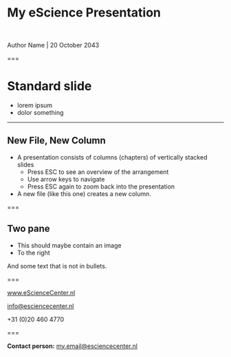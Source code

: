 <!-- .slide: data-state="title" -->

# My eScience Presentation

<br>

Author Name | 20 October 2043


===

<!-- .slide: data-state="standard" -->

# Standard slide

- lorem ipsum
- dolor something

---

<!-- .slide: data-state="standard" -->

## New File, New Column
- A presentation consists of columns (chapters) of vertically stacked slides
  - Press ESC to see an overview of the arrangement
  - Use arrow keys to navigate
  - Press ESC again to zoom back into the presentation
- A new file (like this one) creates a new column.

===

<!-- .slide: data-state="two-pane" -->

## Two pane

- This should maybe contain an image
- To the right

And some text that is not in bullets.

===

<!-- .slide: data-state="keepintouch" -->

www.eScienceCenter.nl

info@esciencecenter.nl

+31 (0)20 460 4770

===

<!-- .slide: data-state="about" -->

**Contact person:**
[my.email@esciencecenter.nl](my.email@esciencecenter.nl)
